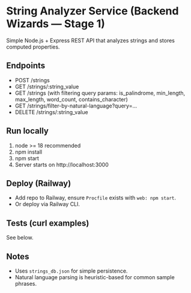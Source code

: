 # String Analyzer Service (Backend Wizards — Stage 1)

Simple Node.js + Express REST API that analyzes strings and stores computed properties.

## Endpoints
- POST /strings
- GET /strings/:string_value
- GET /strings (with filtering query params: is_palindrome, min_length, max_length, word_count, contains_character)
- GET /strings/filter-by-natural-language?query=...
- DELETE /strings/:string_value

## Run locally
1. node >= 18 recommended
2. npm install
3. npm start
4. Server starts on http://localhost:3000

## Deploy (Railway)
- Add repo to Railway, ensure `Procfile` exists with `web: npm start`.
- Or deploy via Railway CLI.

## Tests (curl examples)
See below.

## Notes
- Uses `strings_db.json` for simple persistence.
- Natural language parsing is heuristic-based for common sample phrases.
